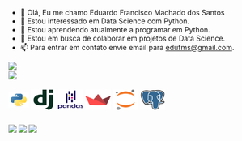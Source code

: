 - 👋 Olá, Eu me chamo Eduardo Francisco Machado dos Santos
- 👀 Estou interessado em Data Science com Python.
- 🌱 Estou aprendendo atualmente a programar em Python.
- 💞️ Estou em busca de colaborar em projetos de Data Science.
- 📫 Para entrar em contato envie email para edufms@gmail.com.

 <div>
 <a href="https://github.com/edufms">
  <img src="https://github-readme-stats.vercel.app/api?username=edufms&show_icons=true&theme=dracula"/><br>
  <img height="180em" src="https://github-readme-stats.vercel.app/api/top-langs/?username=edufms&layout=compact&langs_count=7&theme=dracula"/></a>
</div>
<div style="display: inline_block"><br>
  <a href="#"><img align="center" alt="Edu-Python" height="30" width="40" src="https://raw.githubusercontent.com/devicons/devicon/master/icons/python/python-original.svg"></a>
  <a href="#"><img align="center" alt="Edu-Django" height="40" width="50" src="https://raw.githubusercontent.com/devicons/devicon/master/icons/django/django-plain.svg"></a> 
  <a href="#"><img align="center" alt="Edu-Pandas" height="40" width="50" src="https://raw.githubusercontent.com/devicons/devicon/master/icons/pandas/pandas-original-wordmark.svg"></a>
  <a href="#"><img align="center" alt="Edu-Streamlit" height="40" width="50" src="https://raw.githubusercontent.com/devicons/devicon/master/icons/streamlit/streamlit-original.svg"></a>
  <a href="#"><img align="center" alt="Edu-Jupyter" height="40" width="50" src="https://raw.githubusercontent.com/devicons/devicon/master/icons/jupyter/jupyter-original.svg"></a>
  <a href="#"><img align="center" alt="Edu-Postgresql" height="40" width="50" src="https://raw.githubusercontent.com/devicons/devicon/master/icons/postgresql/postgresql-original.svg"></a>
</div>
  
  ##
 
<div> 
  
  <a href="https://www.instagram.com/edufms/" target="_blank"><img src="https://img.shields.io/badge/-Instagram-%23E4405F?style=for-the-badge&logo=instagram&logoColor=white" target="_blank"></a>
  <a href = "mailto:edufms@gmail.com"><img src="https://img.shields.io/badge/-Gmail-%23333?style=for-the-badge&logo=gmail&logoColor=white" target="_blank"></a>
  <a href="https://www.linkedin.com/in/eduardofmsantos/" target="_blank"><img src="https://img.shields.io/badge/-LinkedIn-%230077B5?style=for-the-badge&logo=linkedin&logoColor=white" target="_blank"></a> 
 
</div>


<!---
edufms/edufms is a ✨ special ✨ repository because its `README.md` (this file) appears on your GitHub profile.
You can click the Preview link to take a look at your changes.
--->
